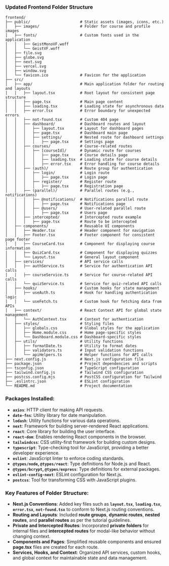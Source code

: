 ### Updated Frontend Folder Structure

```
frontend/
├── public/                      # Static assets (images, icons, etc.)
│   ├── images/                  # Folder for course and profile images
│   ├── fonts/                   # Custom fonts used in the application
│   │   ├── GeistMonoVF.woff
│   │   └── GeistVF.woff
│   ├── file.svg
│   ├── globe.svg
│   ├── next.svg
│   ├── vercel.svg
│   ├── window.svg
│   └── favicon.ico              # Favicon for the application
├── src/
│   ├── app/                     # Main application folder for routing and layouts
│   │   ├── layout.tsx           # Root layout for consistent page structure
│   │   ├── page.tsx             # Main page content
│   │   ├── loading.tsx          # Loading state for asynchronous data
│   │   ├── error.tsx            # Error boundary for unexpected errors
│   │   ├── not-found.tsx        # Custom 404 page
│   │   ├── dashboard/           # Dashboard routes and layout
│   │   │   ├── layout.tsx       # Layout for dashboard pages
│   │   │   ├── page.tsx         # Dashboard main page
│   │   │   ├── settings/        # Nested route for dashboard settings
│   │   │   │   ├── page.tsx     # Settings page
│   │   ├── courses/             # Course-related routes
│   │   │   ├── [courseId]/      # Dynamic route for courses
│   │   │   │   ├── page.tsx     # Course details page
│   │   │   │   ├── loading.tsx  # Loading state for course details
│   │   │   │   ├── error.tsx    # Error handling for course details
│   │   ├── (auth)/              # Route group for authentication
│   │   │   ├── login/           # Login route
│   │   │   │   ├── page.tsx     # Login page
│   │   │   ├── register/        # Register route
│   │   │   │   ├── page.tsx     # Registration page
│   │   ├── (parallel)/          # Parallel routes (e.g., notifications)
│   │   │   ├── @notifications/  # Notifications parallel route
│   │   │   │   ├── page.tsx     # Notifications page
│   │   │   ├── @users/          # User-related parallel route
│   │   │   │   ├── page.tsx     # Users page
│   │   ├── intercepted/         # Intercepted route example
│   │   │   ├── page.tsx         # Route to be intercepted
│   ├── components/              # Reusable UI components
│   │   ├── Header.tsx           # Header component for navigation
│   │   ├── Footer.tsx           # Footer component for consistent page footer
│   │   ├── CourseCard.tsx       # Component for displaying course information
│   │   ├── QuizCard.tsx         # Component for displaying quizzes
│   │   └── Layout.tsx           # General layout component
│   ├── services/                # API service calls
│   │   ├── authService.ts       # Service for authentication API calls
│   │   ├── courseService.ts     # Service for course-related API calls
│   │   └── quizService.ts       # Service for quiz-related API calls
│   ├── hooks/                   # Custom hooks for state management
│   │   ├── useAuth.ts           # Hook for handling authentication logic
│   │   └── useFetch.ts          # Custom hook for fetching data from APIs
│   ├── context/                 # React Context API for global state management
│   │   └── AuthContext.tsx      # Context for authentication
│   ├── styles/                  # Styling files
│   │   ├── globals.css          # Global styles for the application
│   │   ├── Home.module.css      # Home page-specific styles
│   │   └── Dashboard.module.css # Dashboard-specific styles
│   ├── utils/                   # Utility functions
│   │   ├── formatDate.ts        # Utility to format dates
│   │   ├── validators.ts        # Input validation functions
│   │   └── apiHelpers.ts        # Helper functions for API calls
├── next.config.js               # Next.js configuration file
├── package.json                 # Project dependencies and scripts
├── tsconfig.json                # TypeScript configuration
├── tailwind.config.js           # Tailwind CSS configuration
├── postcss.config.mjs           # PostCSS configuration for Tailwind
├── .eslintrc.json               # ESLint configuration
└── README.md                    # Project documentation
```

### Packages Installed:
- **`axios`**: HTTP client for making API requests.
- **`date-fns`**: Utility library for date manipulation.
- **`lodash`**: Utility functions for various data operations.
- **`next`**: Framework for building server-rendered React applications.
- **`react`**: Core library for building the user interface.
- **`react-dom`**: Enables rendering React components in the browser.
- **`tailwindcss`**: CSS utility-first framework for building custom designs.
- **`typescript`**: Type-checking tool for JavaScript, providing a better developer experience.
- **`eslint`**: JavaScript linter to enforce coding standards.
- **`@types/node`, `@types/react`**: Type definitions for Node.js and React.
- **`@types/bcrypt`, `@types/express`**: Type definitions for external packages.
- **`eslint-config-next`**: ESLint configuration for Next.js.
- **`postcss`**: Tool for transforming CSS with JavaScript plugins.

### Key Features of Folder Structure:
- **Next.js Conventions**: Added key files such as **`layout.tsx`**, **`loading.tsx`**, **`error.tsx`**, **`not-found.tsx`** to conform to Next.js routing conventions.
- **Routing and Layouts**: Included **route groups**, **dynamic routes**, **nested routes**, and **parallel routes** as per the tutorial guidelines.
- **Private and Intercepted Routes**: Incorporated **private folders** for internal files and **intercepted routes** for modal-like behavior without changing context.
- **Components and Pages**: Simplified reusable components and ensured **page.tsx** files are created for each route.
- **Services, Hooks, and Context**: Organized API services, custom hooks, and global context for maintainable state and data management.
